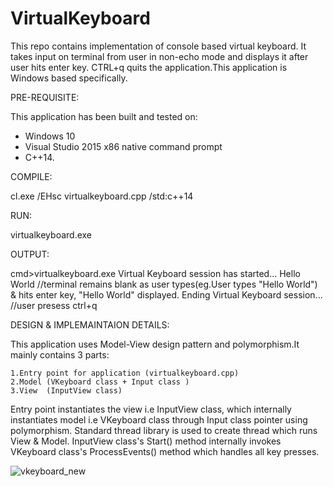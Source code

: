 # VirtualKeyboard

This repo contains implementation of console based virtual keyboard.
It takes input on terminal from user in non-echo mode and displays it after user hits enter key.
CTRL+q quits the application.This application is Windows based specifically.

PRE-REQUISITE:

This application has been built and tested on:
  - Windows 10
  - Visual Studio 2015 x86 native command prompt
  - C++14.

COMPILE:

cl.exe /EHsc virtualkeyboard.cpp /std:c++14

RUN:

virtualkeyboard.exe

OUTPUT:

cmd>virtualkeyboard.exe
Virtual Keyboard session has started...
Hello World                                  //terminal remains blank as user types(eg.User types "Hello World") & hits enter key, "Hello World" displayed.
Ending Virtual Keyboard session...           //user presess ctrl+q


DESIGN & IMPLEMAINTAION DETAILS:
  
  This application uses Model-View design pattern and polymorphism.It mainly contains 3 parts:
    
    1.Entry point for application (virtualkeyboard.cpp)
    2.Model (VKeyboard class + Input class )
    3.View  (InputView class)

Entry point instantiates the view i.e InputView class, which internally instantiates model i.e VKeyboard class through Input class pointer using polymorphism.
Standard thread library is used to create thread which runs View & Model.
InputView class's Start() method internally invokes VKeyboard class's ProcessEvents() method which handles all key presses.


![vkeyboard_new](https://user-images.githubusercontent.com/70363556/113506106-6cd17f00-9560-11eb-9dc6-b56c7d5247b6.png)


